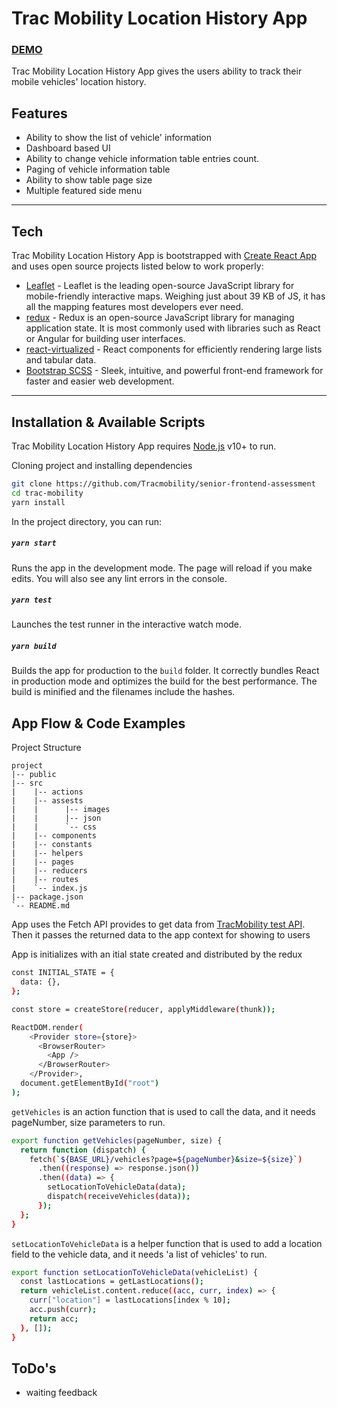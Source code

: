 # Trac Mobility Location History App

### [DEMO]()
Trac Mobility Location History App gives the users ability to track their mobile vehicles' location history.

## Features

- Ability to show the list of vehicle' information
- Dashboard based UI
- Ability to change vehicle information table entries count. 
- Paging of vehicle information table
- Ability to show table page size
- Multiple featured side menu

---
## Tech

Trac Mobility Location History App is bootstrapped with [Create React App](https://github.com/facebook/create-react-app) and uses open source projects listed below to work properly:

- [Leaflet](https://leafletjs.com) - Leaflet is the leading open-source JavaScript library for mobile-friendly interactive maps. Weighing just about 39 KB of JS, it has all the mapping features most developers ever need.
- [redux](https://redux.js.org/) - Redux is an open-source JavaScript library for managing application state. It is most commonly used with libraries such as React or Angular for building user interfaces.
- [react-virtualized](https://bvaughn.github.io/react-virtualized) - React components for efficiently rendering large lists and tabular data.
- [Bootstrap SCSS](https://www.npmjs.com/package/bootstrap-scss) - Sleek, intuitive, and powerful front-end framework for faster and easier web development.

---
## Installation & Available Scripts

Trac Mobility Location History App requires [Node.js](https://nodejs.org/) v10+ to run.

Cloning project and installing dependencies

```sh
git clone https://github.com/Tracmobility/senior-frontend-assessment
cd trac-mobility
yarn install
```

In the project directory, you can run:

##### `yarn start`
Runs the app in the development mode. The page will reload if you make edits.
You will also see any lint errors in the console.

##### `yarn test`
Launches the test runner in the interactive watch mode. 

##### `yarn build`
Builds the app for production to the `build` folder. It correctly bundles React in production mode and optimizes the build for the best performance.
The build is minified and the filenames include the hashes.

## App Flow & Code Examples

Project Structure
```
project
|-- public
|-- src
|    |-- actions
|    |-- assests
|    |      |-- images
|    |      |-- json
|    |      `-- css
|    |-- components
|    |-- constants
|    |-- helpers
|    |-- pages
|    |-- reducers
|    |-- routes
|    `-- index.js
|-- package.json
`-- README.md
```

App uses the Fetch API provides to get data from [TracMobility test API](http://console-api.tracmobility.com/test/vehicles?page=0&size=10). Then it passes the returned data to the app context for showing to users

App is initializes with an itial state created and distributed by the redux

```sh
const INITIAL_STATE = {
  data: {},
};

const store = createStore(reducer, applyMiddleware(thunk));

ReactDOM.render(
    <Provider store={store}>
      <BrowserRouter>
        <App />
      </BrowserRouter>
    </Provider>,
  document.getElementById("root")
);
```

`getVehicles` is an action function that is used to call the data, and it needs pageNumber, size parameters to run.

```sh
export function getVehicles(pageNumber, size) {
  return function (dispatch) {
    fetch(`${BASE_URL}/vehicles?page=${pageNumber}&size=${size}`)
      .then((response) => response.json())
      .then((data) => {
        setLocationToVehicleData(data);
        dispatch(receiveVehicles(data));
      });
  };
}
```

`setLocationToVehicleData` is a helper function that is used to add a location field to the vehicle data, and it needs 'a list of vehicles' to run.

```sh
export function setLocationToVehicleData(vehicleList) {
  const lastLocations = getLastLocations();
  return vehicleList.content.reduce((acc, curr, index) => {
    curr["location"] = lastLocations[index % 10];
    acc.push(curr);
    return acc;
  }, []);
}
```

## ToDo's

- waiting feedback